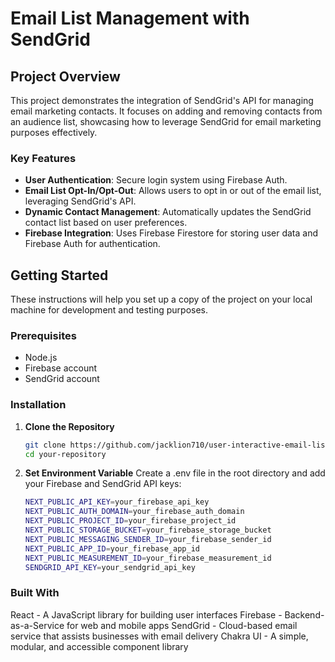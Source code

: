 # Email List Management with SendGrid

## Project Overview

This project demonstrates the integration of SendGrid's API for managing email marketing contacts. It focuses on adding and removing contacts from an audience list, showcasing how to leverage SendGrid for email marketing purposes effectively.

### Key Features

- **User Authentication**: Secure login system using Firebase Auth.
- **Email List Opt-In/Opt-Out**: Allows users to opt in or out of the email list, leveraging SendGrid's API.
- **Dynamic Contact Management**: Automatically updates the SendGrid contact list based on user preferences.
- **Firebase Integration**: Uses Firebase Firestore for storing user data and Firebase Auth for authentication.

## Getting Started

These instructions will help you set up a copy of the project on your local machine for development and testing purposes.

### Prerequisites

- Node.js
- Firebase account
- SendGrid account

### Installation

1. **Clone the Repository**

   ```bash
   git clone https://github.com/jacklion710/user-interactive-email-list.git
   cd your-repository
   ```

2. **Set Environment Variable**
Create a .env file in the root directory and add your Firebase and SendGrid API keys:

    ```bash
    NEXT_PUBLIC_API_KEY=your_firebase_api_key
    NEXT_PUBLIC_AUTH_DOMAIN=your_firebase_auth_domain
    NEXT_PUBLIC_PROJECT_ID=your_firebase_project_id
    NEXT_PUBLIC_STORAGE_BUCKET=your_firebase_storage_bucket
    NEXT_PUBLIC_MESSAGING_SENDER_ID=your_firebase_sender_id
    NEXT_PUBLIC_APP_ID=your_firebase_app_id
    NEXT_PUBLIC_MEASUREMENT_ID=your_firebase_measurement_id
    SENDGRID_API_KEY=your_sendgrid_api_key
    ```

### Built With
React - A JavaScript library for building user interfaces
Firebase - Backend-as-a-Service for web and mobile apps
SendGrid - Cloud-based email service that assists businesses with email delivery
Chakra UI - A simple, modular, and accessible component library